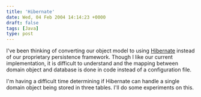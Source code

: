 ```yaml
---
title: 'Hibernate'
date: Wed, 04 Feb 2004 14:14:23 +0000
draft: false
tags: [Java]
type: post
---
```


I've been thinking of converting our object model to using [Hibernate](http://www.hibernate.org/) instead of our proprietary persistence framework. Though I like our current implementation, it is difficult to understand and the mapping between domain object and database is done in code instead of a configuration file.

I'm having a difficult time determining if Hibernate can handle a single domain object being stored in three tables. I'll do some experiments on this.